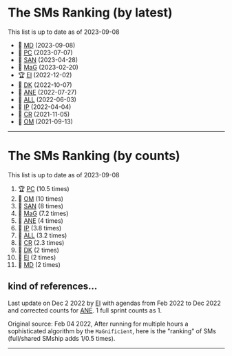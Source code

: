 # The SMs Ranking (by latest)

This list is up to date as of 2023-09-08
- 🍫 [MD] (2023-09-08)
- 🍫 [PC] (2023-07-07) 
- 🍫 [SAN] (2023-04-28)
- 🍫 [MaG] (2023-02-20)
- 🏆 [EI] (2022-12-02)
- 🥈 [DK] (2022-10-07)
- 🥉 [ANE] (2022-07-27)
- 🍺 [ALL] (2022-06-03)
- 🧋 [IP] (2022-04-04)
- 🍫 [CR] (2021-11-05)
- 🍫 [OM] (2021-09-13)

----


# The SMs Ranking (by counts)

This list is up to date as of 2023-09-08

1. 🏆 [PC] (10.5 times)
2. 🥈 [OM]  (10 times)
3. 🥉 [SAN] (8 times)
4. 🍺 [MaG] (7.2 times)
5. 🧋 [ANE] (4 times)
6. 🍫 [IP] (3.8 times)
7. 🍫 [ALL] (3.2 times)
8. 🍫 [CR] (2.3 times)
9. 🍫 [DK] (2 times)
10. 🍫 [EI] (2 times)
11. 🍫 [MD] (2 times)



## kind of references...
Last update on Dec 2 2022 by [EI] with agendas from Feb 2022 to Dec 2022 and corrected counts for [ANE]. 1 full sprint counts as 1.

Original source: Feb 04 2022, After running for multiple hours a sophisticated algorithm by the ``MaGnificient``,  here is the "ranking" of SMs  (full/shared SMship adds 1/0.5 times).


----


[ALL]:https://github.com/Surfict
[ANE]:https://github.com/GitHK
[BL]:https://github.com/dyollb
[CR]:https://github.com/colinRawlings
[DK]:https://github.com/mrnicegyu11
[EI]:https://github.com/elisabettai
[IP]:https://github.com/ignapas
[MaG]:https://github.com/mguidon
[OM]:https://github.com/odeimaiz
[PC]:https://github.com/pcrespov
[SAN]:https://github.com/sanderegg
[MD]:https://github.com/matusdrobuliak66
